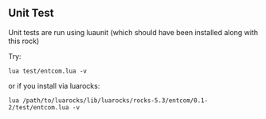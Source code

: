 ## Unit Test

Unit tests are run using luaunit (which should have been installed along with this rock)

Try:

```
lua test/entcom.lua -v
```

or if you install via luarocks:

```
lua /path/to/luarocks/lib/luarocks/rocks-5.3/entcom/0.1-2/test/entcom.lua -v
```
